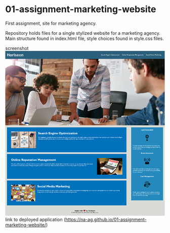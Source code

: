 # 01-assignment-marketing-website
First assignment, site for marketing agency. 

Repository holds files for a single stylized website for a marketing agency. 
Main structure found in index.html file, style choices found in style.css files.

screenshot  ![](/screenshot-na-ag.github.io-2021.11.06-00_50_20.png)
link to deployed application (https://na-ag.github.io/01-assignment-marketing-website/)


